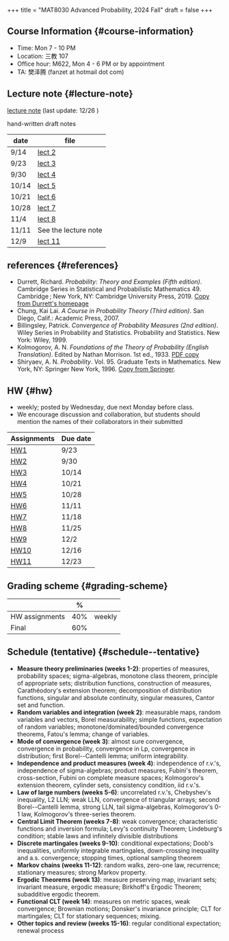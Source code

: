+++
title = "MAT8030 Advanced Probability, 2024 Fall"
draft = false
+++

## Course Information {#course-information}

-   Time: Mon 7 - 10 PM
-   Location: 三教 107
-   Office hour: M622, Mon 4 - 6 PM or by appointment
-   TA: 樊泽腾 (fanzet at hotmail dot com)


## Lecture note {#lecture-note}

[lecture note](./adv-prob-note.pdf) (last update: 12/26 )

hand-written draft notes

| date  | file                     |
|-------|--------------------------|
| 9/14  | [lect 2](./lect2.pdf)    |
| 9/23  | [lect 3](./lect3.pdf)    |
| 9/30  | [lect 4](./lect4.pdf)    |
| 10/14 | [lect 5](./lect5.pdf)    |
| 10/21 | [lect 6](./lect6.pdf)    |
| 10/28 | [lect 7](./lect07.pdf)   |
| 11/4  | [lect 8](./lect08.pdf)   |
| 11/11 | See the lecture note     |
| 12/9  | [lect 11](./lect-11.pdf) |


## references {#references}

-   Durrett, Richard. _Probability: Theory and Examples (Fifth edition)_. Cambridge Series in Statistical and Probabilistic Mathematics 49. Cambridge ; New York, NY: Cambridge University Press, 2019. [Copy from Durrett's homepage](https://services.math.duke.edu/%7Ertd/PTE/PTE5_011119.pdf)
-   Chung, Kai Lai. _A Course in Probability Theory (Third edition)_. San Diego, Calif.: Academic Press, 2007.
-   Billingsley, Patrick. _Convergence of Probability Measures (2nd edition)_. Wiley Series in Probability and Statistics. Probability and Statistics. New York: Wiley, 1999.
-   Kolmogorov, A. N. _Foundations of the Theory of Probability (English Translation)_. Edited by Nathan Morrison. 1st ed., 1933. [PDF copy](./Kolmogorov1933.pdf)
-   Shiryaev, A. N. _Probability_. Vol. 95. Graduate Texts in Mathematics. New York, NY: Springer New York, 1996. [Copy from Springer](https://doi.org/10.1007/978-1-4757-2539-1).


## HW {#hw}

-   weekly; posted by Wednesday, due next Monday before class.
-   We encourage discussion and collaboration, but students should mention the names of their collaborators in their submitted

| Assignments        | Due date |
|--------------------|----------|
| [HW1](./hw1.pdf)   | 9/23     |
| [HW2](./hw2.pdf)   | 9/30     |
| [HW3](./hw3.pdf)   | 10/14    |
| [HW4](./hw4.pdf)   | 10/21    |
| [HW5](./hw5.pdf)   | 10/28    |
| [HW6](./hw6.pdf)   | 11/11    |
| [HW7](./hw7.pdf)   | 11/18    |
| [HW8](./hw8.pdf)   | 11/25    |
| [HW9](./hw9.pdf)   | 12/2     |
| [HW10](./hw10.pdf) | 12/16    |
| [HW11](./hw11.pdf) | 12/23    |


## Grading scheme {#grading-scheme}

|                | %   |        |
|----------------|-----|--------|
| HW assignments | 40% | weekly |
| Final          | 60% |        |


## Schedule (tentative) {#schedule--tentative}

-   **Measure theory preliminaries (weeks 1-2)**: properties of measures, probability spaces;  sigma-algebras, monotone class theorem, principle of appropriate sets; distribution functions, construction of measures, Carathéodory's extension theorem; decomposition of distribution functions, singular and absolute continuity, singular measures, Cantor set and function.
-   **Random variables and integration (week 2)**: measurable maps, random variables and vectors, Borel measurability; simple functions, expectation of random variables; monotone/dominated/bounded convergence theorems, Fatou's lemma; change of variables.
-   **Mode of convergence (week 3)**: almost sure convergence, convergence in probability, convergence in Lp, convergence in distribution; first Borel--Cantelli lemma; uniform integrability.
-   **Independence and product measures (week 4)**: independence of r.v.'s, independence of sigma-algebras; product measures, Fubini's theorem, cross-section, Fubini on complete measure spaces; Kolmogorov's extension theorem, cylinder sets, consistency condition, iid r.v.'s.
-   **Law of large numbers (weeks 5-6)**: uncorrelated r.v.'s, Chebyshev's inequality, L2 LLN; weak LLN, convergence of  triangular arrays; second Borel--Cantelli lemma, strong LLN, tail sigma-algebras, Kolmogorov's 0-1 law, Kolmogorov's three-series theorem.
-   **Central Limit Theorem (weeks 7-8)**: weak convergence; characteristic functions and inversion formula; Levy's continuity Theorem; Lindeburg's condition; stable laws and infinitely divisible distributions
-   **Discrete martingales (weeks 9-10)**: conditional expectations; Doob's inequalities, uniformly integrable martingales, down-crossing inequality and a.s. convergence; stopping times, optional sampling theorem
-   **Markov chains (weeks 11-12)**: random walks, zero-one law, recurrence; stationary measures; strong Markov property.
-   **Ergodic Theorems (week 13)**: measure preserving map, invariant sets; invariant measure, ergodic measure; Birkhoff's Ergodic Theorem; subadditive ergodic theorem.
-   **Functional CLT (week 14)**: measures on metric spaces, weak convergence; Brownian motions; Donsker's invariance principle; CLT for martingales; CLT for stationary sequences; mixing.
-   **Other topics and review (weeks 15-16)**: regular conditional expectation; renewal process
